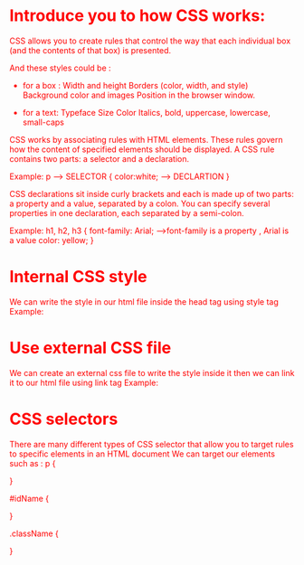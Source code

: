 # Introduce you to how CSS works:

CSS allows you to create rules that control the
way that each individual box (and the contents
of that box) is presented.

And these styles could be :
* for a box :
Width and height
Borders (color, width, and style)
Background color and images
Position in the browser window.

* for a text:
Typeface
Size
Color
Italics, bold, uppercase,
lowercase, small-caps


CSS works by associating rules with HTML elements. These rules govern
how the content of specified elements should be displayed. A CSS rule
contains two parts: a selector and a declaration.

Example:
p		--> SELECTOR
{
 color:white;	--> DECLARTION
}

CSS declarations sit inside curly brackets and each is made up of two
parts: a property and a value, separated by a colon. You can specify
several properties in one declaration, each separated by a semi-colon.

Example:
h1, h2, h3 
{
font-family: Arial;		-->font-family is a property , Arial is a value
color: yellow;
}

# Internal CSS style
We can write the style in our html file inside the head tag using style tag
Example:
<style>
body
{
    color:red;
}
</style>

# Use external CSS file
We can create an external css file to write the style inside it
then we can link it to our html file using link tag 
Example:
<link rel="stylesheet"  href="fileName.css" >

 

# CSS selectors
There are many different types
of CSS selector that allow you to
target rules to specific elements
in an HTML document
 We can target our elements such as :
p
{

}

#idName
{

}

.className
{

}